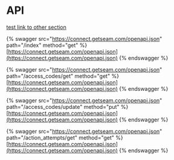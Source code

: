 # API

[test link to other section](https://app.gitbook.com/o/jhFodLh6YFJJYK6Lv9wE/s/PwX6Q07rM7YpWDsbPamg/)

{% swagger src="https://connect.getseam.com/openapi.json" path="/index" method="get" %}
[https://connect.getseam.com/openapi.json](https://connect.getseam.com/openapi.json)
{% endswagger %}

{% swagger src="https://connect.getseam.com/openapi.json" path="/access_codes/get" method="get" %}
[https://connect.getseam.com/openapi.json](https://connect.getseam.com/openapi.json)
{% endswagger %}

{% swagger src="https://connect.getseam.com/openapi.json" path="/access_codes/update" method="put" %}
[https://connect.getseam.com/openapi.json](https://connect.getseam.com/openapi.json)
{% endswagger %}

{% swagger src="https://connect.getseam.com/openapi.json" path="/action_attempts/get" method="get" %}
[https://connect.getseam.com/openapi.json](https://connect.getseam.com/openapi.json)
{% endswagger %}
